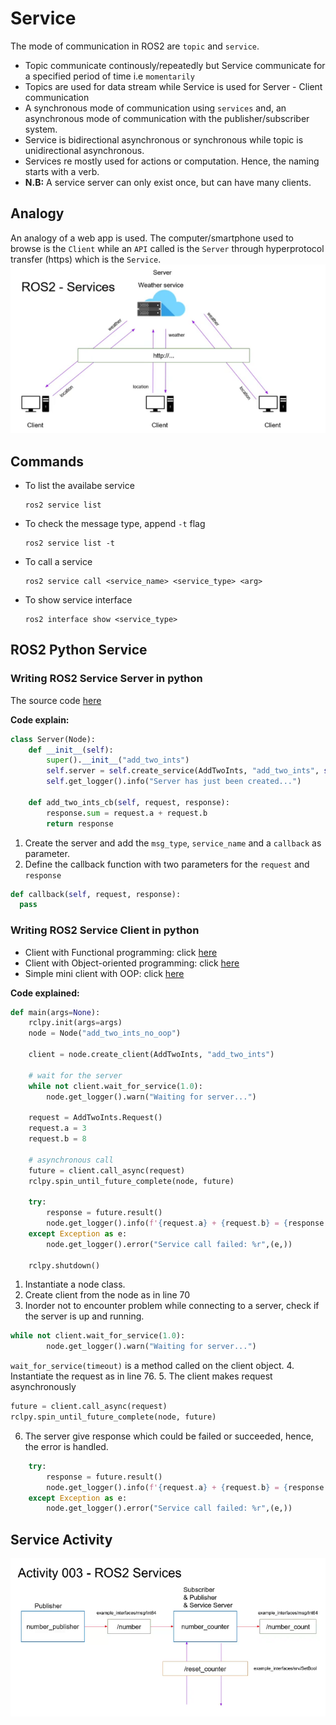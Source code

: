 # Service

The mode of communication in ROS2 are `topic` and `service`. 
- Topic communicate continously/repeatedly but Service communicate for a specified period of time i.e `momentarily`
- Topics are used for data stream while Service is used for Server - Client communication
- A synchronous mode of communication using `services` and, an asynchronous mode of communication with the publisher/subscriber system. 
- Service is bidirectional asynchronous or synchronous while topic is unidirectional asynchronous.
- Services re mostly used for actions or computation. Hence, the naming starts with a verb.
- **N.B:** A service server can only exist once, but can have many clients.

## Analogy

An analogy of a web app is used. The computer/smartphone used to browse is the `Client` while an `API` called is the `Server` through hyperprotocol transfer (https) which is the `Service`.
![Service](service.png)

## Commands
- To list the availabe service
  ```
  ros2 service list
  ```
- To check the message type, append `-t` flag
  ```
  ros2 service list -t
  ```
- To call a service
  ```
  ros2 service call <service_name> <service_type> <arg>
  ```
- To show service interface
  ```
  ros2 interface show <service_type>
  ```

## ROS2 Python Service
### Writing ROS2 Service Server in python 

The source code <a href="./ros2_ws/src/pkg_cpp_py/scripts/add_two_ints_server.py">here</a>

**Code explain:**
```py
class Server(Node):
    def __init__(self):
        super().__init__("add_two_ints")
        self.server = self.create_service(AddTwoInts, "add_two_ints", self.add_two_ints_cb)
        self.get_logger().info("Server has just been created...")

    def add_two_ints_cb(self, request, response):
        response.sum = request.a + request.b
        return response
```

1. Create the server and add the `msg_type`, `service_name` and a `callback` as parameter.
2. Define the callback function with two parameters for the `request` and `response`
```py
def callback(self, request, response):
  pass
```

### Writing ROS2 Service Client in python 

- Client with Functional programming: click <a href="./ros2_ws/src/pkg_py/pkg_py/add_two_ints_client.py">here</a>
- Client with Object-oriented programming: click <a href="./ros2_ws/src/pkg_py/pkg_py/add_two_ints_oop_client.py">here</a>
- Simple mini client with OOP: click <a href="./ros2_ws/src/pkg_cpp_py/scripts/add_two_ints_client.py">here</a>

**Code explained:**

```py
def main(args=None):
    rclpy.init(args=args)
    node = Node("add_two_ints_no_oop")

    client = node.create_client(AddTwoInts, "add_two_ints")

    # wait for the server
    while not client.wait_for_service(1.0):
        node.get_logger().warn("Waiting for server...")

    request = AddTwoInts.Request()
    request.a = 3
    request.b = 8

    # asynchronous call
    future = client.call_async(request)
    rclpy.spin_until_future_complete(node, future)

    try:
        response = future.result()
        node.get_logger().info(f'{request.a} + {request.b} = {response.sum}')
    except Exception as e:
        node.get_logger().error("Service call failed: %r",(e,))

    rclpy.shutdown()
```

1. Instantiate a node class.
2. Create client from the node as in line 70
3. Inorder not to encounter problem while connecting to a server, check if the server is up and running.
```py
while not client.wait_for_service(1.0):
        node.get_logger().warn("Waiting for server...")
```
`wait_for_service(timeout)` is a method called on the client object.
4. Instantiate the request as in line 76.
5. The client makes request asynchronously
```py
future = client.call_async(request)
rclpy.spin_until_future_complete(node, future)
```
6. The server give response which could be failed or succeeded, hence, the error is handled.
```py
    try:
        response = future.result()
        node.get_logger().info(f'{request.a} + {request.b} = {response.sum}')
    except Exception as e:
        node.get_logger().error("Service call failed: %r",(e,))
```

## Service Activity
![Exercise](service_activities.png)